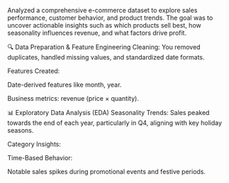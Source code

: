  Analyzed a comprehensive e-commerce dataset to explore sales performance, customer behavior, and product trends. The goal was to uncover actionable insights such as which products sell best, how seasonality influences revenue, and what factors drive profit.

🔍 Data Preparation & Feature Engineering
Cleaning: You removed duplicates, handled missing values, and standardized date formats.

Features Created:

Date-derived features like month, year.

Business metrics: revenue (price × quantity).

📊 Exploratory Data Analysis (EDA)
Seasonality Trends: Sales peaked towards the end of each year, particularly in Q4, aligning with key holiday seasons.

Category Insights:



Time-Based Behavior:

Notable sales spikes during promotional events and festive periods.
